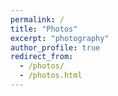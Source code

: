 ```yaml
---
permalink: /
title: "Photos"
excerpt: "photography"
author_profile: true
redirect_from: 
  - /photos/
  - /photos.html
---
```

